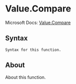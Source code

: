 ---
---

# Value.Compare

Microsoft Docs: [Value.Compare](https://docs.microsoft.com/en-us/powerquery-m/value-compare)

## Syntax

```
Syntax for this function.
```

## About

About this function.

